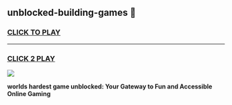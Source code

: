 
## unblocked-building-games 👋
<h3>
<a href="https://premium.freeplayer.one?title=unblocked-building-games&ref=14F">CLICK TO PLAY</a></h3>
<hr>

<h3>
<a href="https://premium.freeplayer.one?title=unblocked-building-games&ref=14F">CLICK 2 PLAY</a>
  
</h3>

<a href="https://premium.freeplayer.one?title=unblocked-building-games&ref=12F/"><img src="https://clearcache.store/games.png"></a>


**worlds hardest game unblocked: Your Gateway to Fun and Accessible Online Gaming**

